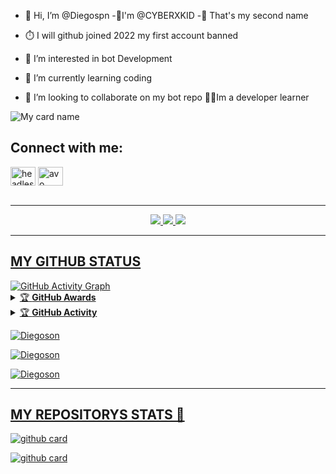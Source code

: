 


- 👋 Hi, I’m @Diegospn
-🥰I'm @CYBERXKID 
-🥰 That's my second name
- ⏱️ I will github joined 2022 my first account banned

- 👀 I’m interested in bot Development

- 🌱 I’m currently learning coding

- 💞️ I’m looking to collaborate on my bot repo
👩‍💻Im a developer learner

![My card name](https://cardivo.vercel.app/api?name=DIEGOSON&description=Hi,%20Welcome%20To%20My%20Profile%20😈&image=https://te.legra.ph/file/cc38aa17d43d50974e178.jpg?v=4&s=10?v=4&backgroundColor=%23ecf0f1&instagram=Diegoson&github=Diegoson&twitter=&pattern=leaf&colorPattern=%23eaeaea)


<h2 align="left">Connect with me:</h2>
<p align="left">

<a href="https://instagram.com/Diegoson_OFC" target="blank"><img align="center" src="https://raw.githubusercontent.com/rahuldkjain/github-profile-readme-generator/master/src/images/icons/Social/instagram.svg" alt="headless_angels.exo" height="30" width="40" /></a>
<a href="https://wa.me/27686881509" target="blank"><img align="center" src="https://raw.githubusercontent.com/rahuldkjain/github-profile-readme-generator/master/src/images/icons/Social/whatsapp.svg" alt="avo" height="30" width="40" /></a>
</br></br>
						
_______						
<!---
<img src="https://telegra.ph/file/72a4abf2a093bc0d4f6ed.jpg">
--->

<p align="center">
  <a href="https://github.com/Diegoson">
    <img src="https://komarev.com/ghpvc/?username=Diegoson&label=Profile%200views&color=0000FF&label=Profile+Views&style=plastic">
</a>
  <a href="https://github.com/Diegoson?tab=stars">
    <img src="https://img.shields.io/github/Diegoson?color=0000FF&label=Stargazers&style=plastic">

  </a>
  <a href="https://github.com/Diegoson?tab=followers">
    <img src="https://img.shields.io/github/followers/Diegoson?color=0000FF&label=Followers&style=plastic">
</br>

----
## MY GITHUB STATUS 

  <img src="https://activity-graph.herokuapp.com/graph?username=Diegoson&amp;bg_color=000000&amp;color=4fff67&amp;line=4fff67&amp;point=ffffff&amp;area=true&amp;hide_border=true" alt="GitHub Activity Graph">
  </div>

<details>
    <summary>&#127942 <b>GitHub Awards</b></summary><br/>

![Github Trophy](https://github-profile-trophy.vercel.app/?username=Diegoson)

</details>

<details>
    <summary>&#127942 <b>GitHub Activity</b></summary><br/>

![Metrics](https://metrics.lecoq.io/Diegoson?template=classic&followup=1&isocalendar=1&languages=1&isocalendar.duration=half-year&config.timezone=Europe%2FIstanbul)

</details> 



<p align="center">
<p><img align="center" src="https://github-readme-stats.vercel.app/api/top-langs?username=Diegoson&show_icons=true&theme=dark&locale=en&layout=compact" alt="Diegoson" /></p>

<p align="center">
<p><img align="center" src="https://github-readme-stats.vercel.app/api?username=Diegoson&show_icons=true&theme=dark&locale=en" alt="Diegoson" /></p>

<p><img align="center" src="https://github-readme-streak-stats.herokuapp.com/?user=Diegoson&theme=dark" alt="Diegoson" /></p>
</p>

</div>

----
## MY REPOSITORYS STATS 🔭

[![github card](https://github-readme-stats.vercel.app/api/pin/?username=Diegoson&theme=dark)](https://github.com/Diegoson)

[![github card](https://github-readme-stats.vercel.app/api/pin/?username=Diegoson&theme=dark)](https://github.com/Diegoson)


